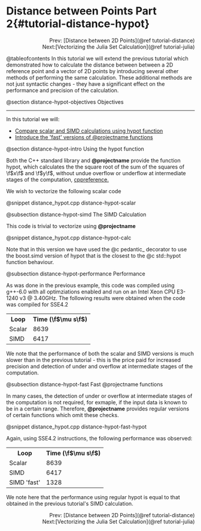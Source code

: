 Distance between Points Part 2{#tutorial-distance-hypot}
=========

<div style="text-align: right;" markdown="1">Prev:  [Distance between 2D Points](@ref tutorial-distance)</div>
<div style="text-align: right;" markdown="1">Next:[Vectorizing the Julia Set Calculation](@ref tutorial-julia)</div>

@tableofcontents
In this tutorial we will extend the previous tutorial which demonstrated how to
calculate the distance between between a 2D reference point and a vector of 2D points by
introducing several other methods of performing the same calculation. These additional methods
are not just syntactic changes - they have a significant effect on the performance and precision
of the calculation.

@section distance-hypot-objectives Objectives

-------------------------------------

In this tutorial we will:
- [Compare scalar and SIMD calculations using hypot function](#distance-hypot-intro)
- [Introduce the 'fast' versions of @projectname functions](#distance-hypot-fast)

@section distance-hypot-intro Using the hypot function

Both the C++ standard library and **@projectname** provide the function hypot, which calculates the
the square root of the sum of the squares of \f$x\f$ and \f$y\f$, without undue overflow or underflow
at intermediate stages of the computation, [cppreference.](http://en.cppreference.com/w/cpp/numeric/math/hypot)

We wish to vectorize the following scalar code

@snippet distance_hypot.cpp distance-hypot-scalar

@subsection distance-hypot-simd The SIMD Calculation

This code is trivial to vectorize using **@projectname**

@snippet distance_hypot.cpp distance-hypot-calc

Note that in this version we have used the @c pedantic_ decorator to use the boost.simd version of hypot that is the closest to
the @c std::hypot function behaviour.

@subsection distance-hypot-performance Performance

As was done in the previous example, this code was compiled using g++-6.0 with all optimziations
enabled and run on an Intel Xeon CPU E3-1240 v3 @ 3.40GHz. The following results were obtained when
the code was compiled for SSE4.2

<table align=center width=25% class="table-striped table-bordered">
<tr><th>Loop                <th>Time (\f$\mu s\f$)
<tr><td>Scalar              <td>8639
<tr><td>SIMD                <td>6417
</table>

We note that the performance of both the scalar and SIMD versions is much slower than in the previous
tutorial - this is the price paid for increased precision and detection of under and overflow at intermediate
stages of the computation.

@subsection distance-hypot-fast Fast @projectname functions

In many cases, the detection of under or overflow at intermediate stages of the computation is not
required, for exmaple, if the input data is known to be in a certain range. Therefore, **@projectname**
provides regular versions of certain functions which omit these checks.

@snippet distance_hypot.cpp distance-hypot-fast-hypot

Again, using SSE4.2 instructions, the following performance was observed:

<table align=center width=25% class="table-striped table-bordered">
<tr><th>Loop                <th>Time (\f$\mu s\f$)
<tr><td>Scalar              <td>8639
<tr><td>SIMD                <td>6417
<tr><td>SIMD 'fast'         <td>1328
</table>

We note here that the performance using regular hypot is equal to that obtained
in the previous tutorial's SIMD calculation.

<div style="text-align: right;" markdown="1">Prev:  [Distance between 2D Points](@ref tutorial-distance)</div>
<div style="text-align: right;" markdown="1">Next:[Vectorizing the Julia Set Calculation](@ref tutorial-julia)</div>
